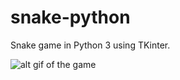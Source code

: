 # snake-python
Snake game in Python 3 using TKinter.

![alt gif of the game](https://github.com/AmarTabakovic/snake-python/blob/main/amars-snake.gif)
